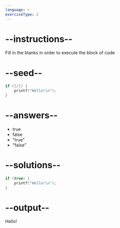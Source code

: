 ```yaml
---
language: c
exerciseType: 2
---
```


# --instructions--

Fill in the blanks in order to execute the block of code

# --seed--

```c
if ([/]) {
    printf("Hello!\n");
}
```

# --answers--

- true
- false
- "true"
- "false"

# --solutions--

```c
if (true) {
    printf("Hello!\n");
}
```

# --output--

Hello!
